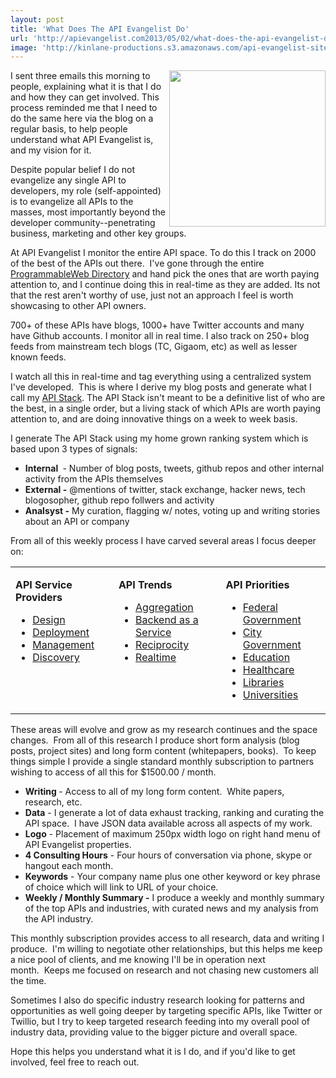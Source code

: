 ```yaml
---
layout: post
title: 'What Does The API Evangelist Do'
url: 'http://apievangelist.com2013/05/02/what-does-the-api-evangelist-do/'
image: 'http://kinlane-productions.s3.amazonaws.com/api-evangelist-site/blog/kin-lane-in-api-we-trust.png'
---
```



<p>
     <img src="https://s3.amazonaws.com/kinlane-productions/kin-lane/kin-lane-in-api-we-trust.png"  width="250" align="right" />
</p>
<p>
     I sent three emails this morning to people, explaining what it is that I do and how they can get involved. This process reminded me that I need to do the same here via the blog on a regular basis, to help people understand what API Evangelist is, and my vision for it.  
</p>
<p>
     Despite popular belief I do not evangelize any single API to developers, my role (self-appointed) is to evangelize all APIs to the masses, most importantly beyond the developer community--penetrating business, marketing and other key groups.
</p>
<p>
     At API Evangelist I monitor the entire API space. To do this I track on 2000 of the best of the APIs out there.  I've gone through the entire <a href="http://programmableweb.com">ProgrammableWeb Directory</a> and hand pick the ones that are worth paying attention to, and I continue doing this in real-time as they are added. Its not that the rest aren't worthy of use, just not an approach I feel is worth showcasing to other API owners.
</p>
<p>
     700+ of these APIs have blogs, 1000+ have Twitter accounts and many have Github accounts. I monitor all in real time. I also track on 250+ blog feeds from mainstream tech blogs (TC, Gigaom, etc) as well as lesser known feeds.  
</p>
<p>
     I watch all this in real-time and tag everything using a centralized system I've developed.  This is where I derive my blog posts and generate what I call my <a href="http://theapistack.com/">API Stack</a>. The API Stack isn't meant to be a definitive list of who are the best, in a single order, but a living stack of which APIs are worth paying attention to, and are doing innovative things on a week to week basis.
</p>
<p>
     I generate The API Stack using my home grown ranking system which is based upon 3 types of signals: 
</p>
<ul >
     <li>
          <strong>Internal </strong> - Number of blog posts, tweets, github repos and other internal activity from the APIs themselves
     </li>
     <li>
          <strong>External -</strong> @mentions of twitter, stack exchange, hacker news, tech blogosopher, github repo follwers and activity
     </li>
     <li>
          <strong>Analsyst -</strong> My curation, flagging w/ notes, voting up and writing stories about an API or company
     </li>
</ul>
<p>
     From all of this weekly process I have carved several areas I focus deeper on:
</p>
<table cellspacing="2" cellpadding="2" width="95%">
     <tbody>
          <tr>
               <td align="left" valign="top">
                    <p>
                         <strong>API Service Providers</strong>
                    </p>
                    <ul >
                         <li>
                              <a href="http://design.apievangelist.com/">Design</a>
                         </li>
                         <li>
                              <a href="http://design.apievangelist.com/">Deployment</a>
                         </li>
                         <li>
                              <a href="http://design.apievangelist.com/">Management</a>
                         </li>
                         <li>
                              <a href="http://design.apievangelist.com/">Discovery</a>
                         </li>
                    </ul>
               </td>
               <td align="left" valign="top">
                    <p>
                         <strong>API Trends</strong>
                    </p>
                    <ul >
                         <li>
                              <a href="http://aggregation.apievangelist.com/">Aggregation</a>
                         </li>
                         <li>
                              <a href="http://baas.apievangelist.com/">Backend as a Service</a>
                         </li>
                         <li>
                              <a href="http://reciprocity.apievangelist.com/">Reciprocity</a>
                         </li>
                         <li>
                              <a href="http://realtime.apievangelist.com/">Realtime</a>
                         </li>
                    </ul>
               </td>
               <td align="left" valign="top">
                    <p>
                         <strong>API Priorities</strong>
                    </p>
                    <ul >
                         <li>
                              <a href="http://federal-government.apievangelist.com/">Federal Government</a>
                         </li>
                         <li>
                              <a href="http://city-government.apievangelist.com/">City Government</a>
                         </li>
                         <li>
                              <a href="http://education.apievangelist.com/">Education</a>
                         </li>
                         <li>
                              <a href="http://healthcare.apievangelist.com/">Healthcare</a>
                         </li>
                         <li>
                              <a href="http://libraries.apievangelist.com/">Libraries</a>
                         </li>
                         <li>
                              <a href="http://university.apievangelist.com/">Universities</a>
                         </li>
                    </ul>
               </td>
          </tr>
     </tbody>
</table>
<p>
     These areas will evolve and grow as my research continues and the space changes.  From all of this research I produce short form analysis (blog posts, project sites) and long form content (whitepapers, books).  To keep things simple I provide a single standard monthly subscription to partners wishing to access of all this for $1500.00 / month.
</p>
<ul >
     <li >
          <strong>Writing </strong>- Access to all of my long form content.  White papers, research, etc.
     </li>
     <li >
          <strong>Data</strong> - I generate a lot of data exhaust tracking, ranking and curating the API space.  I have JSON data available across all aspects of my work.
     </li>
     <li >
          <strong>Logo</strong> - Placement of maximum 250px width logo on right hand menu of API Evangelist properties.
     </li>
     <li >
          <strong>4 Consulting Hours</strong> - Four hours of conversation via phone, skype or hangout each month.
     </li>
     <li >
          <strong>Keywords</strong> - Your company name plus one other keyword or key phrase of choice which will link to URL of your choice.
     </li>
     <li >
          <strong>Weekly / Monthly Summary -</strong> I produce a weekly and monthly summary of the top APIs and industries, with curated news and my analysis from the API industry.
     </li>
</ul>
<p>
     This monthly subscription provides access to all research, data and writing I produce.  I'm willing to negotiate other relationships, but this helps me keep a nice pool of clients, and me knowing I'll be in operation next month.  Keeps me focused on research and not chasing new customers all the time.
</p>
<p>
     Sometimes I also do specific industry research looking for patterns and opportunities as well going deeper by targeting specific APIs, like Twitter or Twillio, but I try to keep targeted research feeding into my overall pool of industry data, providing value to the bigger picture and overall space.
</p>
<p>
     Hope this helps you understand what it is I do, and if you'd like to get involved, feel free to reach out.
</p>
